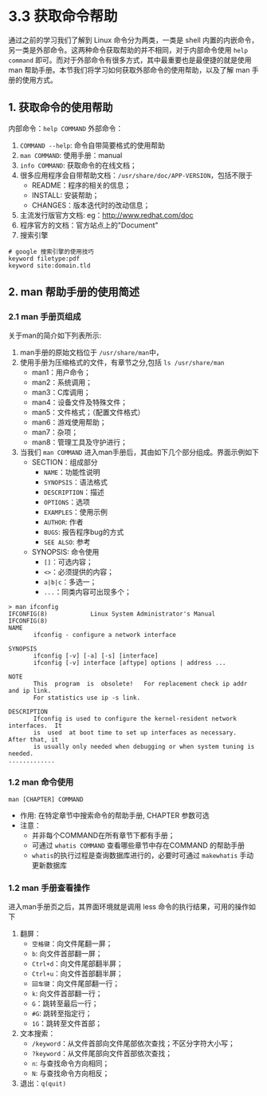 # 3.3 获取命令帮助
通过之前的学习我们了解到 Linux 命令分为两类，一类是 shell 内置的内嵌命令，另一类是外部命令。这两种命令获取帮助的并不相同，对于内部命令使用 `help command` 即可。而对于外部命令有很多方式，其中最重要也是最便捷的就是使用 man 帮助手册。本节我们将学习如何获取外部命令的使用帮助，以及了解 man 手册的使用方式。

## 1. 获取命令的使用帮助
内部命令：`help COMMAND`
外部命令：
1. `COMMAND --help`: 命令自带简要格式的使用帮助
2.  `man COMMAND`: 使用手册：manual
3. `info COMMAND`: 获取命令的在线文档；
4. 很多应用程序会自带帮助文档：`/usr/share/doc/APP-VERSION`，包括不限于
	- README：程序的相关的信息；
	- INSTALL: 安装帮助；
	- CHANGES：版本迭代时的改动信息；
5. 主流发行版官方文档: eg：http://www.redhat.com/doc
6. 程序官方的文档：官方站点上的"Document"
7. 搜索引擎

```
# google 搜索引擎的使用技巧
keyword filetype:pdf
keyword site:domain.tld
```

## 2. man 帮助手册的使用简述
### 2.1 man 手册页组成
关于man的简介如下列表所示:
1. man手册的原始文档位于 `/usr/share/man`中，
2. 使用手册为压缩格式的文件，有章节之分,包括 `ls /usr/share/man`
	- man1：用户命令；
	- man2：系统调用；
	- man3：C库调用；
	- man4：设备文件及特殊文件；
	- man5：文件格式；（配置文件格式）
	- man6：游戏使用帮助；
	- man7：杂项；
	- man8：管理工具及守护进行；
3. 当我们 `man COMMAND` 进入man手册后，其由如下几个部分组成。界面示例如下
	- SECTION：组成部分
		- `NAME`：功能性说明
		- `SYNOPSIS`：语法格式
		- `DESCRIPTION`：描述
		- `OPTIONS`：选项
		- `EXAMPLES`：使用示例
		- `AUTHOR`: 作者
		- `BUGS`: 报告程序bug的方式
		- `SEE ALSO`: 参考
	- SYNOPSIS: 命令使用
		- `[]`：可选内容；
		- `<>`：必须提供的内容；
		- `a|b|c`：多选一；
		- `...`：同类内容可出现多个；

```
> man ifconfig
IFCONFIG(8)            Linux System Administrator's Manual           IFCONFIG(8)
NAME
       ifconfig - configure a network interface

SYNOPSIS
       ifconfig [-v] [-a] [-s] [interface]
       ifconfig [-v] interface [aftype] options | address ...

NOTE
       This  program  is  obsolete!   For replacement check ip addr and ip link.
       For statistics use ip -s link.

DESCRIPTION
       Ifconfig is used to configure the kernel-resident network interfaces.  It
       is  used  at boot time to set up interfaces as necessary.  After that, it
       is usually only needed when debugging or when system tuning is needed.
.............
```


### 1.2 man 命令使用
`man [CHAPTER] COMMAND`
- 作用: 在特定章节中搜索命令的帮助手册, CHAPTER 参数可选
- 注意：
	- 并非每个COMMAND在所有章节下都有手册；
	- 可通过 `whatis COMMAND` 查看哪些章节中存在COMMAND 的帮助手册
	- `whatis`的执行过程是查询数据库进行的，必要时可通过 `makewhatis` 手动更新数据库


### 1.2 man 手册查看操作
进入man手册页之后，其界面环境就是调用 less 命令的执行结果，可用的操作如下
1. 翻屏：
	- `空格键`：向文件尾翻一屏；
	- `b`: 向文件首部翻一屏；
	- `Ctrl+d`：向文件尾部翻半屏；
	- `Ctrl+u`：向文件首部翻半屏；
	- `回车键`：向文件尾部翻一行；
	- `k`: 向文件首部翻一行；
	- `G`：跳转至最后一行；
	- `#G`: 跳转至指定行；
	- `1G`：跳转至文件首部；
2. 文本搜索：
	- `/keyword`：从文件首部向文件尾部依次查找；不区分字符大小写；
	- `?keyword`：从文件尾部向文件首部依次查找；
	- `n`: 与查找命令方向相同；
	- `N`: 与查找命令方向相反；
3. 退出：`q(quit)`
